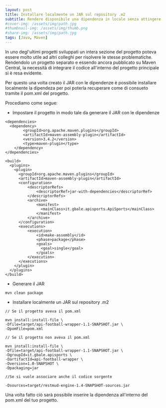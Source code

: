 ```yaml
---
layout: post
title: Installare localmente un JAR sul repository .m2
subtitle: Rendere disponibile una dipendenza in locale senza attingere da Maven Central
#cover-img: /assets/img/path.jpg
#thumbnail-img: /assets/img/thumb.png
#share-img: /assets/img/path.jpg
tags: [Java, Maven]
---
```


In uno degl'ultimi progetti sviluppati un intera sezione del progetto poteva essere molto utile ad altri colleghi per risolvere le stesse problematiche. Rendendolo un progetto separato e essendo ancora pubblicato su Maven Central, la necessità di integrare il codice all'interno del progetto principale si è resa evidente. 

Per questo una volta creato il JAR con le dipendenze è possibile installare localmente la dipendeza per poi poterla recuperare come di consueto tramite il pom.xml del progetto.

Procediamo come segue:
- Impostare il progetto in modo tale da generare il JAR con le dipendenze

```
<dependencies>
  <dependency>
        <groupId>org.apache.maven.plugins</groupId>
        <artifactId>maven-assembly-plugin</artifactId>
        <version>3.4.2</version>
        <type>maven-plugin</type>
    </dependency>
</dependencies>

<build>
  <plugins>
    <plugin>
      <groupId>org.apache.maven.plugins</groupId>
      <artifactId>maven-assembly-plugin</artifactId>
      <configuration>
          <descriptorRefs>
              <descriptorRef>jar-with-dependencies</descriptorRef>
          </descriptorRefs>
          <archive>
              <manifest>
                <mainClass>it.gbale.apisports.ApiSports</mainClass>
              </manifest>
          </archive>
      </configuration>
      <executions>
          <execution>
              <id>make-assembly</id>
              <phase>package</phase>
              <goals>
                <goal>single</goal>
              </goals>
          </execution>
      </executions>
    </plugin>
  </plugins>
</build>
```

- Generare il JAR

```
mvn clean package
```

- Installare localmente un JAR sul repository .m2 

```
// Se il progetto aveva il pom.xml

mvn install:install-file \
-Dfile=target/api-football-wrapper-1.1-SNAPSHOT.jar \
-DpomFile=pom.xml

// Se il progetto non aveva il pom.xml

mvn install:install-file \
-Dfile=target/api-football-wrapper-1.1-SNAPSHOT.jar \
-DgroupId=it.gbale.apisports \
-DartifactId=api-football-wrapper \
-Dversion=1.0-SNAPSHOT \
-Dpackaging=jar

//Se si vuole associare anche il codice sorgente

-Dsources=target/restmud-engine-1.4-SNAPSHOT-sources.jar
```

Una volta fatto ciò sarà possibile inserire la dipendenza all'interno del pom.xml del tuo progetto.
